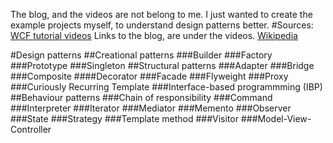 The blog, and the videos are not belong to me. 
I just wanted to create the example projects myself, to understand design patterns better.
#Sources:
[WCF tutorial videos](https://www.youtube.com/playlist?list=PL6n9fhu94yhUbctIoxoVTrklN3LMwTCmd) Links to the blog, are under the videos.
[Wikipedia](https://en.wikibooks.org/wiki/C%2B%2B_Programming/Code/Design_Patterns)

#Design patterns
##Creational patterns
###Builder
###Factory
###Prototype
###Singleton
##Structural patterns
###Adapter
###Bridge
###Composite
####Decorator
###Facade
###Flyweight
###Proxy
###Curiously Recurring Template
###Interface-based programmming (IBP)
##Behaviour patterns
###Chain of responsibility
###Command
###Interpreter
###Iterator
###Mediator
###Memento
###Observer
###State
###Strategy
###Template method
###Visitor
###Model-View-Controller
